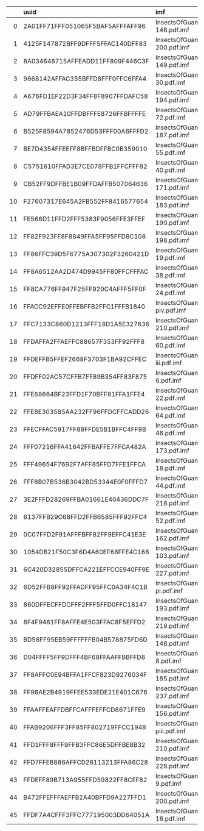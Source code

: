 |    | uuid                             | imf                                   | gbif                                                                                   |
|---:|:---------------------------------|:--------------------------------------|:---------------------------------------------------------------------------------------|
|  0 | 2A01FF71FFF051065F5BAF5AFFFAFF96 | InsectsOfGuamI.172.73-146.pdf.imf     | [gbif dataset](https://www.gbif.org/dataset/search?q=2A01FF71FFF051065F5BAF5AFFFAFF96) |
|  1 | 4125F147872BFF9DFFF5FFAC140DFF83 | InsectsOfGuamI.172.199-200.pdf.imf    | [gbif dataset](https://www.gbif.org/dataset/search?q=4125F147872BFF9DFFF5FFAC140DFF83) |
|  2 | 8A034648715AFFEADD11FF809F446C3F | InsectsOfGuamI.172.147-149.pdf.imf    | [gbif dataset](https://www.gbif.org/dataset/search?q=8A034648715AFFEADD11FF809F446C3F) |
|  3 | 9668142AFFAC355BFFD8FFF0FFC6FFA4 | InsectsOfGuamI.172.25-30.pdf.imf      | [gbif dataset](https://www.gbif.org/dataset/search?q=9668142AFFAC355BFFD8FFF0FFC6FFA4) |
|  4 | A676FD1EF22D3F34FF8F8907FFDAFC58 | InsectsOfGuamI.172.191-194.pdf.imf    | [gbif dataset](https://www.gbif.org/dataset/search?q=A676FD1EF22D3F34FF8F8907FFDAFC58) |
|  5 | AD79FFBAEA10FFDBFFFE8726FFBFFFFE | InsectsOfGuamI.172.65-72.pdf.imf      | [gbif dataset](https://www.gbif.org/dataset/search?q=AD79FFBAEA10FFDBFFFE8726FFBFFFFE) |
|  6 | B525F8594A7852476D53FFF00A6FFFD2 | InsectsOfGuamI.172.184-187.pdf.imf    | [gbif dataset](https://www.gbif.org/dataset/search?q=B525F8594A7852476D53FFF00A6FFFD2) |
|  7 | BE7D4354FFEEFF8BFFBDFFBC0B359010 | InsectsOfGuamI.172.53-55.pdf.imf      | [gbif dataset](https://www.gbif.org/dataset/search?q=BE7D4354FFEEFF8BFFBDFFBC0B359010) |
|  8 | C5751610FFAD3E7CE078FFB1FFCFFF82 | InsectsOfGuamI.172.39-40.pdf.imf      | [gbif dataset](https://www.gbif.org/dataset/search?q=C5751610FFAD3E7CE078FFB1FFCFFF82) |
|  9 | CB52FF9DFFBE1B09FFDAFFB507064636 | InsectsOfGuamI.172.150-171.pdf.imf    | [gbif dataset](https://www.gbif.org/dataset/search?q=CB52FF9DFFBE1B09FFDAFFB507064636) |
| 10 | F27607317E645A2FB552FF8416577654 | InsectsOfGuamI.172.175-183.pdf.imf    | [gbif dataset](https://www.gbif.org/dataset/search?q=F27607317E645A2FB552FF8416577654) |
| 11 | FE566D11FFD2FFF5383F9056FFE3FFEF | InsectsOfGuamI.172.188-190.pdf.imf    | [gbif dataset](https://www.gbif.org/dataset/search?q=FE566D11FFD2FFF5383F9056FFE3FFEF) |
| 12 | FF82F923FF8F8849FFA5FF95FFD8C108 | InsectsOfGuamI.172.195-198.pdf.imf    | [gbif dataset](https://www.gbif.org/dataset/search?q=FF82F923FF8F8849FFA5FF95FFD8C108) |
| 13 | FF86FFC39D5F6775A307302F3260421D | InsectsOfGuamI.172.19-19.pdf.imf      | [gbif dataset](https://www.gbif.org/dataset/search?q=FF86FFC39D5F6775A307302F3260421D) |
| 14 | FF8A6512AA2D474D9945FF80FFCFFFAC | InsectsOfGuamI.172.30-38.pdf.imf      | [gbif dataset](https://www.gbif.org/dataset/search?q=FF8A6512AA2D474D9945FF80FFCFFFAC) |
| 15 | FF8CA776FF947F25FF920C4AFFF5FF0F | InsectsOfGuamI.172.23-24.pdf.imf      | [gbif dataset](https://www.gbif.org/dataset/search?q=FF8CA776FF947F25FF920C4AFFF5FF0F) |
| 16 | FFACC92EFFE0FFEBFFB2FFC1FFFB1840 | InsectsOfGuamI.172.piv-piv.pdf.imf    | [gbif dataset](https://www.gbif.org/dataset/search?q=FFACC92EFFE0FFEBFFB2FFC1FFFB1840) |
| 17 | FFC7133C860D1213FFF18D1A5E327636 | InsectsOfGuamI.172.201-210.pdf.imf    | [gbif dataset](https://www.gbif.org/dataset/search?q=FFC7133C860D1213FFF18D1A5E327636) |
| 18 | FFDAFFA2FFAEFFC88657F353FF92FFF8 | InsectsOfGuamI.172.56-60.pdf.imf      | [gbif dataset](https://www.gbif.org/dataset/search?q=FFDAFFA2FFAEFFC88657F353FF92FFF8) |
| 19 | FFDEFFB5FFEF2668F3703F1BA92CFFEC | InsectsOfGuamI.172.pi-iii.pdf.imf     | [gbif dataset](https://www.gbif.org/dataset/search?q=FFDEFFB5FFEF2668F3703F1BA92CFFEC) |
| 20 | FFDFF02AC57CFFB7FF89B354FF83F875 | InsectsOfGuamI.172.3-6.pdf.imf        | [gbif dataset](https://www.gbif.org/dataset/search?q=FFDFF02AC57CFFB7FF89B354FF83F875) |
| 21 | FFE68664BF23FFD1F70BFF81FFA1FFE4 | InsectsOfGuamI.172.20-22.pdf.imf      | [gbif dataset](https://www.gbif.org/dataset/search?q=FFE68664BF23FFD1F70BFF81FFA1FFE4) |
| 22 | FFE8E303585AA232FF96FFDCFFCADD26 | InsectsOfGuamI.172.61-64.pdf.imf      | [gbif dataset](https://www.gbif.org/dataset/search?q=FFE8E303585AA232FF96FFDCFFCADD26) |
| 23 | FFECFFAC5917FF88FFDE5B1BFFC4FF9B | InsectsOfGuamI.172.45-46.pdf.imf      | [gbif dataset](https://www.gbif.org/dataset/search?q=FFECFFAC5917FF88FFDE5B1BFFC4FF9B) |
| 24 | FFF07216FFA41642FFBAFFE7FFCA482A | InsectsOfGuamI.172.173-173.pdf.imf    | [gbif dataset](https://www.gbif.org/dataset/search?q=FFF07216FFA41642FFBAFFE7FFCA482A) |
| 25 | FFF49654F7692F7AFF85FFD7FFE1FFCA | InsectsOfGuamI.172.17-18.pdf.imf      | [gbif dataset](https://www.gbif.org/dataset/search?q=FFF49654F7692F7AFF85FFD7FFE1FFCA) |
| 26 | FFF8B07B536B3042BD53344E0F0FFFD7 | InsectsOfGuamI.172.41-44.pdf.imf      | [gbif dataset](https://www.gbif.org/dataset/search?q=FFF8B07B536B3042BD53344E0F0FFFD7) |
| 27 | 3E2FFFD28269FFBA01661E40436DDC7F | InsectsOfGuamI.172.211-218.pdf.imf    | [gbif dataset](https://www.gbif.org/dataset/search?q=3E2FFFD28269FFBA01661E40436DDC7F) |
| 28 | 6137FFB29C68FFD2FFB6585FFF92FFC4 | InsectsOfGuamI.172.47-52.pdf.imf      | [gbif dataset](https://www.gbif.org/dataset/search?q=6137FFB29C68FFD2FFB6585FFF92FFC4) |
| 29 | 0C07FFD2F91AFFFBFF82FF9EFFC41E3E | InsectsOfGuamII.189.157-162.pdf.imf   | [gbif dataset](https://www.gbif.org/dataset/search?q=0C07FFD2F91AFFFBFF82FF9EFFC41E3E) |
| 30 | 1054DB21F50C3F6D4A60EF68FFE4C168 | InsectsOfGuamII.189.11-103.pdf.imf    | [gbif dataset](https://www.gbif.org/dataset/search?q=1054DB21F50C3F6D4A60EF68FFE4C168) |
| 31 | 6C420D32855DFFCA221EFFCCE940FF9E | InsectsOfGuamII.189.221-227.pdf.imf   | [gbif dataset](https://www.gbif.org/dataset/search?q=6C420D32855DFFCA221EFFCCE940FF9E) |
| 32 | 6D52FFB8FF92FFADFF95FFC0A34F4C1B | InsectsOfGuamII.189.pi-pi.pdf.imf     | [gbif dataset](https://www.gbif.org/dataset/search?q=6D52FFB8FF92FFADFF95FFC0A34F4C1B) |
| 33 | 860DFFECFFDCFFF2FFF5FFD0FFC18147 | InsectsOfGuamII.189.187-193.pdf.imf   | [gbif dataset](https://www.gbif.org/dataset/search?q=860DFFECFFDCFFF2FFF5FFD0FFC18147) |
| 34 | 8F4F9461FF8AFFE4E503FFAC8F5EFFD2 | InsectsOfGuamII.189.211-219.pdf.imf   | [gbif dataset](https://www.gbif.org/dataset/search?q=8F4F9461FF8AFFE4E503FFAC8F5EFFD2) |
| 35 | BD58FF95EB59FFFFFFB04B578875FD6D | InsectsOfGuamII.189.105-148.pdf.imf   | [gbif dataset](https://www.gbif.org/dataset/search?q=BD58FF95EB59FFFFFFB04B578875FD6D) |
| 36 | D04FFFF5FF9DFFF4BF68FFAAFFBBFFD8 | InsectsOfGuamII.189.3-8.pdf.imf       | [gbif dataset](https://www.gbif.org/dataset/search?q=D04FFFF5FF9DFFF4BF68FFAAFFBBFFD8) |
| 37 | FF8AFFC0E94BFFA1FFCF823D9276034F | InsectsOfGuamII.189.163-185.pdf.imf   | [gbif dataset](https://www.gbif.org/dataset/search?q=FF8AFFC0E94BFFA1FFCF823D9276034F) |
| 38 | FF96AE2B4919FFEE533EDE21E401C676 | InsectsOfGuamII.189.229-237.pdf.imf   | [gbif dataset](https://www.gbif.org/dataset/search?q=FF96AE2B4919FFEE533EDE21E401C676) |
| 39 | FFAAFFEAFFDBFFCAFFFEFFCD8671FFE9 | InsectsOfGuamII.189.149-156.pdf.imf   | [gbif dataset](https://www.gbif.org/dataset/search?q=FFAAFFEAFFDBFFCAFFFEFFCD8671FFE9) |
| 40 | FFAB9206FFF3FF85FF802719FFCC1948 | InsectsOfGuamII.189.piii-piii.pdf.imf | [gbif dataset](https://www.gbif.org/dataset/search?q=FFAB9206FFF3FF85FF802719FFCC1948) |
| 41 | FFD1FFF8FFF9FFB3FFC86E5DFFBE8B32 | InsectsOfGuamII.189.201-210.pdf.imf   | [gbif dataset](https://www.gbif.org/dataset/search?q=FFD1FFF8FFF9FFB3FFC86E5DFFBE8B32) |
| 42 | FFD7FFEB886AFFCD28113213FFA86C28 | InsectsOfGuamII.189.228-228.pdf.imf   | [gbif dataset](https://www.gbif.org/dataset/search?q=FFD7FFEB886AFFCD28113213FFA86C28) |
| 43 | FFDEFF89B713A955FFD59822FF8CFF82 | InsectsOfGuamII.189.9-9.pdf.imf       | [gbif dataset](https://www.gbif.org/dataset/search?q=FFDEFF89B713A955FFD59822FF8CFF82) |
| 44 | B472FFEFFFAEFFB2A40BFFD9A227FFD1 | InsectsOfGuamII.189.195-200.pdf.imf   | [gbif dataset](https://www.gbif.org/dataset/search?q=B472FFEFFFAEFFB2A40BFFD9A227FFD1) |
| 45 | FFDF7A4CFFF3FFC777195003DD64051A | InsectsOfGuamII.172.7-16.pdf.imf      | [gbif dataset](https://www.gbif.org/dataset/search?q=FFDF7A4CFFF3FFC777195003DD64051A) |